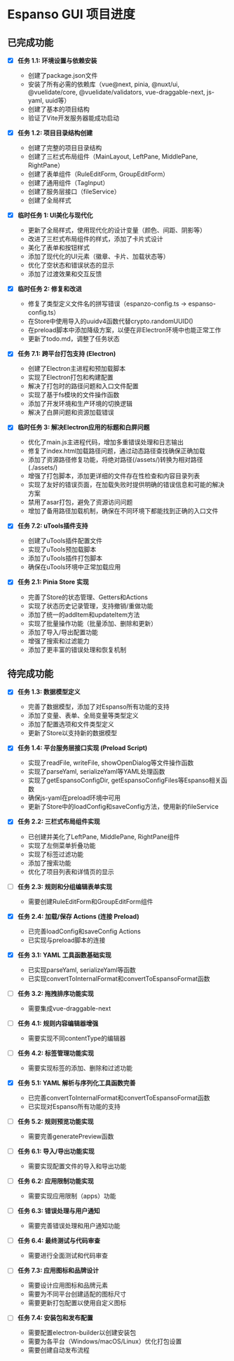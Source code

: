 # Espanso GUI 项目进度

## 已完成功能

- [x] **任务 1.1: 环境设置与依赖安装**
  - 创建了package.json文件
  - 安装了所有必需的依赖库（vue@next, pinia, @nuxt/ui, @vuelidate/core, @vuelidate/validators, vue-draggable-next, js-yaml, uuid等）
  - 创建了基本的项目结构
  - 验证了Vite开发服务器能成功启动

- [x] **任务 1.2: 项目目录结构创建**
  - 创建了完整的项目目录结构
  - 创建了三栏式布局组件（MainLayout, LeftPane, MiddlePane, RightPane）
  - 创建了表单组件（RuleEditForm, GroupEditForm）
  - 创建了通用组件（TagInput）
  - 创建了服务层接口（fileService）
  - 创建了全局样式

- [x] **临时任务 1: UI美化与现代化**
  - 更新了全局样式，使用现代化的设计变量（颜色、间距、阴影等）
  - 改进了三栏式布局组件的样式，添加了卡片式设计
  - 美化了表单和按钮样式
  - 添加了现代化的UI元素（徽章、卡片、加载状态等）
  - 优化了空状态和错误状态的显示
  - 添加了过渡效果和交互反馈

- [x] **临时任务 2: 修复和改进**
  - 修复了类型定义文件名的拼写错误（espanzo-config.ts → espanso-config.ts）
  - 在Store中使用导入的uuidv4函数代替crypto.randomUUID()
  - 在preload脚本中添加降级方案，以便在非Electron环境中也能正常工作
  - 更新了todo.md，调整了任务状态

- [x] **任务 7.1: 跨平台打包支持 (Electron)**
  - 创建了Electron主进程和预加载脚本
  - 实现了Electron打包和构建配置
  - 解决了打包时的路径问题和入口文件配置
  - 实现了基于fs模块的文件操作函数
  - 添加了开发环境和生产环境的切换逻辑
  - 解决了白屏问题和资源加载错误

- [x] **临时任务 3: 解决Electron应用的标题和白屏问题**
  - 优化了main.js主进程代码，增加多重错误处理和日志输出
  - 修复了index.html加载路径问题，通过动态路径查找确保正确加载
  - 添加了资源路径修复功能，将绝对路径(/assets/)转换为相对路径(./assets/)
  - 增强了打包脚本，添加更详细的文件存在性检查和内容目录列表
  - 实现了友好的错误页面，在加载失败时提供明确的错误信息和可能的解决方案
  - 禁用了asar打包，避免了资源访问问题
  - 增加了备用路径加载机制，确保在不同环境下都能找到正确的入口文件

- [x] **任务 7.2: uTools插件支持**
  - 创建了uTools插件配置文件
  - 实现了uTools预加载脚本
  - 添加了uTools插件打包脚本
  - 确保在uTools环境中正常加载应用

- [x] **任务 2.1: Pinia Store 实现**
  - 完善了Store的状态管理、Getters和Actions
  - 实现了状态历史记录管理，支持撤销/重做功能
  - 添加了统一的addItem和updateItem方法
  - 实现了批量操作功能（批量添加、删除和更新）
  - 添加了导入/导出配置功能
  - 增强了搜索和过滤能力
  - 添加了更丰富的错误处理和恢复机制

## 待完成功能

- [x] **任务 1.3: 数据模型定义**
  - 完善了数据模型，添加了对Espanso所有功能的支持
  - 添加了变量、表单、全局变量等类型定义
  - 添加了配置选项和文件类型定义
  - 更新了Store以支持新的数据模型

- [x] **任务 1.4: 平台服务层接口实现 (Preload Script)**
  - 实现了readFile, writeFile, showOpenDialog等文件操作函数
  - 实现了parseYaml, serializeYaml等YAML处理函数
  - 实现了getEspansoConfigDir, getEspansoConfigFiles等Espanso相关函数
  - 确保js-yaml在preload环境中可用
  - 更新了Store中的loadConfig和saveConfig方法，使用新的fileService

- [x] **任务 2.2: 三栏式布局组件实现**
  - 已创建并美化了LeftPane, MiddlePane, RightPane组件
  - 实现了左侧菜单折叠功能
  - 实现了标签过滤功能
  - 添加了搜索功能
  - 优化了项目列表和详情页的显示

- [ ] **任务 2.3: 规则和分组编辑表单实现**
  - 需要创建RuleEditForm和GroupEditForm组件

- [x] **任务 2.4: 加载/保存 Actions (连接 Preload)**
  - 已完善loadConfig和saveConfig Actions
  - 已实现与preload脚本的连接

- [x] **任务 3.1: YAML 工具函数基础实现**
  - 已实现parseYaml, serializeYaml等函数
  - 已实现convertToInternalFormat和convertToEspansoFormat函数

- [ ] **任务 3.2: 拖拽排序功能实现**
  - 需要集成vue-draggable-next

- [ ] **任务 4.1: 规则内容编辑器增强**
  - 需要实现不同contentType的编辑器

- [ ] **任务 4.2: 标签管理功能实现**
  - 需要实现标签的添加、删除和过滤功能

- [x] **任务 5.1: YAML 解析与序列化工具函数完善**
  - 已完善convertToInternalFormat和convertToEspansoFormat函数
  - 已实现对Espanso所有功能的支持

- [ ] **任务 5.2: 规则预览功能实现**
  - 需要完善generatePreview函数

- [ ] **任务 6.1: 导入/导出功能实现**
  - 需要实现配置文件的导入和导出功能

- [ ] **任务 6.2: 应用限制功能实现**
  - 需要实现应用限制（apps）功能

- [ ] **任务 6.3: 错误处理与用户通知**
  - 需要完善错误处理和用户通知功能

- [ ] **任务 6.4: 最终测试与代码审查**
  - 需要进行全面测试和代码审查

- [ ] **任务 7.3: 应用图标和品牌设计**
  - 需要设计应用图标和品牌元素
  - 需要为不同平台创建适配的图标尺寸
  - 需要更新打包配置以使用自定义图标

- [ ] **任务 7.4: 安装包和发布配置**
  - 需要配置electron-builder以创建安装包
  - 需要为各平台（Windows/macOS/Linux）优化打包设置
  - 需要创建自动发布流程
